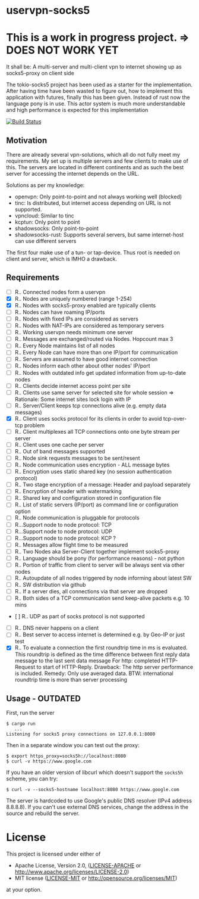 # uservpn-socks5

# This is a work in progress project. => DOES NOT WORK YET

It shall be: A multi-server and multi-client vpn to internet showing up as socks5-proxy on client side

The tokio-socks5 project has been used as a starter for the implementation.
After having time have been wasted to figure out, how to implement this application with futures,
finally this has been given. Instead of rust now the language pony is in use. This actor system
is much more understandable and high performance is expected for this implementation 

[![Build Status](https://travis-ci.org/gin66/uservpn-socks5.svg?branch=mba)](https://travis-ci.org/gin66/uservpn-socks5)

## Motivation
There are already several vpn-solutions, which all do not fully meet my requirements. My set up is multiple servers and few clients to make use of this. The servers are located in different continents and as such the best server for accessing the internet depends on the URL.

Solutions as per my knowledge:
* openvpn: Only point-to-point and not always working well (blocked)
* tinc: Is distributed, but internet access depending on URL is not supported.
* vpncloud: Similar to tinc 
* kcptun: Only point to point
* shadowsocks: Only point-to-point
* shadowsocks-rust: Supports several servers, but same internet-host can use different servers

The first four make use of a tun- or tap-device. Thus root is needed on client and server, which is IMHO a drawback.

## Requirements

- [ ] R.. Connected nodes form a uservpn
- [X] R.. Nodes are uniquely numbered (range 1-254)
- [X] R.. Nodes with socks5-proxy enabled are typically clients
- [ ] R.. Nodes can have roaming IP/ports
- [ ] R.. Nodes with fixed IPs are considered as servers
- [ ] R.. Nodes with NAT-IPs are considered as temporary servers
- [ ] R.. Working uservpn needs minimum one server
- [ ] R.. Messages are exchanged/routed via Nodes. Hopcount max 3
- [ ] R.. Every Node maintains list of all nodes
- [ ] R.. Every Node can have more than one IP/port for communication
- [ ] R.. Servers are assumed to have good internet connection
- [ ] R.. Nodes inform each other about other nodes' IP/port
- [ ] R.. Nodes with outdated info get updated information from up-to-date nodes
- [ ] R.. Clients decide internet access point per site
- [ ] R.. Clients use same server for selected site for whole session
          => Rationale: Some internet sites lock login with IP
- [ ] R.. Server/Client keeps tcp connections alive (e.g. empty data messages)
- [X] R.. Client uses socks protocol for its clients in order to avoid tcp-over-tcp problem
- [ ] R.. Client multiplexes all TCP connections onto one byte stream per server
- [ ] R.. Client uses one cache per server
- [ ] R.. Out of band messages supported
- [ ] R.. Node sink requests messages to be sent/resent
- [ ] R.. Node communication uses encryption - ALL message bytes
- [ ] R.. Encryption uses static shared key (no session authentication protocol)
- [ ] R.. Two stage encryption of a message: Header and payload separately
- [ ] R.. Encryption of header with watermarking
- [ ] R.. Shared key and configuration stored in configuration file
- [ ] R.. List of static servers (IP/port) as command line or configuration option
- [ ] R.. Node communication is pluggable for protocols
- [ ] R...Support node to node protocol: TCP
- [ ] R...Support node to node protocol: UDP
- [ ] R...Support node to node protocol: KCP ?
- [ ] R.. Messages allow flight time to be measured
- [ ] R.. Two Nodes aka Server-Client together implement socks5-proxy
- [ ] R.. Language should be pony (for performance reasons) - not python
- [ ] R.. Portion of traffic from client to server will be always sent via other nodes
- [ ] R.. Autoupdate of all nodes triggered by node informing about latest SW
- [ ] R.. SW distribution via github
- [ ] R.. If a server dies, all connections via that server are dropped
- [ ] R.. Both sides of a TCP communication send keep-alive packets e.g. 10 mins
- [ ] R.. UDP as part of socks protocol is not supported  
- [ ] R.. DNS never happens on a client
- [ ] R.. Best server to access internet is determined e.g. by Geo-IP or just test
- [X] R.. To evaluate a connection the first roundtrip time in ms is evaluated.
          This roundtrip is defined as the time difference between
          first reply data message to the last sent data message
          For http: completed HTTP-Request to start of HTTP-Reply.
          Drawback: The http server performance is included.
          Remedy:   Only use averaged data. 
          BTW: international roundtrip time is more than server processing

## Usage - OUTDATED

First, run the server

```
$ cargo run
   ...
Listening for socks5 proxy connections on 127.0.0.1:8080
```

Then in a separate window you can test out the proxy:

```
$ export https_proxy=socks5h://localhost:8080
$ curl -v https://www.google.com
```

If you have an older version of libcurl which doesn't support the `socks5h` scheme,
you can try:

```
$ curl -v --socks5-hostname localhost:8080 https://www.google.com
```

The server is hardcoded to use Google's public DNS resolver (IPv4 address 8.8.8.8).
If you can't use external DNS services, change the address in the source and
rebuild the server.

# License

This project is licensed under either of

 * Apache License, Version 2.0, ([LICENSE-APACHE](LICENSE-APACHE) or
   http://www.apache.org/licenses/LICENSE-2.0)
 * MIT license ([LICENSE-MIT](LICENSE-MIT) or
   http://opensource.org/licenses/MIT)

at your option.

